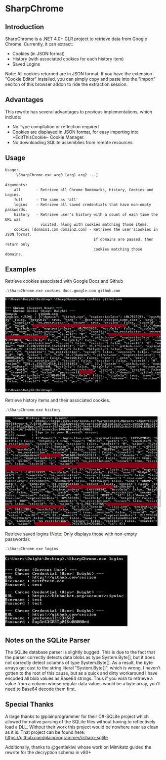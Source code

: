 # SharpChrome

## Introduction

SharpChrome is a .NET 4.0+ CLR project to retrieve data from Google Chrome. Currently, it can extract:

- Cookies (in JSON format)
- History (with associated cookies for each history item)
- Saved Logins

Note: All cookies returned are in JSON format. If you have the extension "Cookie Editor" installed, you can simply copy and paste into the "Import" seciton of this browser addon to ride the extraction session.

## Advantages

This rewrite has several advantages to previous implementations, which include:

- No Type compilation or reflection required
- Cookies are displayed in JSON format, for easy importing into ~EditThisCookie~ Cookie Manager.
- No downloading SQLite assemblies from remote resources.

## Usage

```
Usage:
    .\SharpChrome.exe arg0 [arg1 arg2 ...]

Arguments:
    all       - Retrieve all Chrome Bookmarks, History, Cookies and Logins.
    full      - The same as 'all'
    logins    - Retrieve all saved credentials that have non-empty passwords.
    history   - Retrieve user's history with a count of each time the URL was
                visited, along with cookies matching those items.
    cookies [domain1.com domain2.com] - Retrieve the user'scookies in JSON format.
                                        If domains are passed, then return only
                                        cookies matching those domains.
```

## Examples

Retrieve cookies associated with Google Docs and Github
```
.\SharpChrome.exe cookies docs.google.com github.com
```
![cookies](images/cookies.png)

Retrieve history items and their associated cookies.
```
.\SharpChrome.exe history
```
![history](images/history_item.png)

Retrieve saved logins (Note: Only displays those with non-empty passwords):
```
.\SharpChrome.exe logins
```
![logins](images/logins.png)


## Notes on the SQLite Parser

The SQLite database parser is slightly bugged. This is due to the fact that the parser correctly detects data blobs as type System.Byte[], but it does not correctly detect columns of type System.Byte[]. As a result, the byte arrays get cast to the string literal "System.Byte[]", which is wrong. I haven't gotten to the root of this cause, but as a quick and dirty workaround I have encoded all blob values as Base64 strings. Thus if you wish to retrieve a value from a column whose regular data values would be a byte array, you'll need to Base64 decode them first.


## Special Thanks

A large thanks to @plainprogrammer for their C#-SQLite project which allowed for native parsing of the SQLite files without having to reflectively load a DLL. Without their work this project would be nowhere near as clean as it is. That project can be found here: https://github.com/plainprogrammer/csharp-sqlite

Additionally, thanks to @gentlekiwi whose work on Mimikatz guided the rewrite for the decryption schema in v80+
